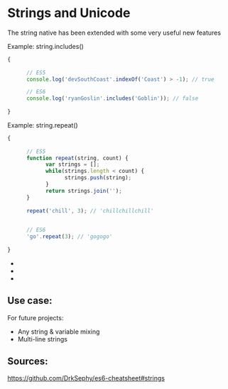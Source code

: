 # Strings and Unicode

The string native has been extended with some very useful new features



Example: string.includes()

```javascript
{
      
      // ES5
      console.log('devSouthCoast'.indexOf('Coast') > -1); // true

      // ES6
      console.log('ryanGoslin'.includes('Goblin')); // false
      
}
```
        

Example: string.repeat()

```javascript
{
      
      // ES5
      function repeat(string, count) {
            var strings = [];
            while(strings.length < count) {
                  strings.push(string);
            }
            return strings.join('');
      }
      
      repeat('chill', 3); // 'chillchillchill'
      

      // ES6
      'go'.repeat(3); // 'gogogo'
      
}
```

- 
- 
- 



## Use case: 

For future projects:

- Any string & variable mixing
- Multi-line strings

## Sources:

https://github.com/DrkSephy/es6-cheatsheet#strings